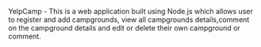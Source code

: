 YelpCamp - This is a web application built using Node.js which allows user to register and add campgrounds, view all campgrounds details,comment on the campground details and edit or delete their own campground or comment.
